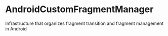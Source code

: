 # AndroidCustomFragmentManager

Infrastructure that organizes fragment transition and fragment management in Android